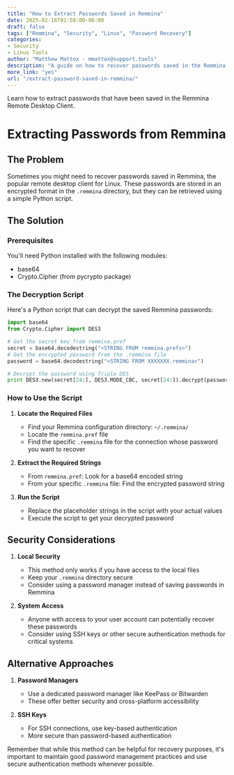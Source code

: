 ```yaml
---
title: "How to Extract Passwords Saved in Remmina"
date: 2025-02-16T01:58:00-06:00
draft: false
tags: ["Remmina", "Security", "Linux", "Password Recovery"]
categories:
- Security
- Linux Tools
author: "Matthew Mattox - mmattox@support.tools"
description: "A guide on how to recover passwords saved in the Remmina Remote Desktop Client"
more_link: "yes"
url: "/extract-password-saved-in-remmina/"
---
```


Learn how to extract passwords that have been saved in the Remmina Remote Desktop Client.

<!--more-->

# Extracting Passwords from Remmina

## The Problem
Sometimes you might need to recover passwords saved in Remmina, the popular remote desktop client for Linux. These passwords are stored in an encrypted format in the `.remmina` directory, but they can be retrieved using a simple Python script.

## The Solution

### Prerequisites
You'll need Python installed with the following modules:
- base64
- Crypto.Cipher (from pycrypto package)

### The Decryption Script
Here's a Python script that can decrypt the saved Remmina passwords:

```python
import base64
from Crypto.Cipher import DES3

# Get the secret key from remmina.pref
secret = base64.decodestring("<STRING FROM remmina.prefs>")
# Get the encrypted password from the .remmina file
password = base64.decodestring("<STRING FROM XXXXXXX.remmina>")

# Decrypt the password using Triple DES
print DES3.new(secret[24:], DES3.MODE_CBC, secret[24:]).decrypt(password)
```

### How to Use the Script

1. **Locate the Required Files**
   - Find your Remmina configuration directory: `~/.remmina/`
   - Locate the `remmina.pref` file
   - Find the specific `.remmina` file for the connection whose password you want to recover

2. **Extract the Required Strings**
   - From `remmina.pref`: Look for a base64 encoded string
   - From your specific `.remmina` file: Find the encrypted password string

3. **Run the Script**
   - Replace the placeholder strings in the script with your actual values
   - Execute the script to get your decrypted password

## Security Considerations

1. **Local Security**
   - This method only works if you have access to the local files
   - Keep your `.remmina` directory secure
   - Consider using a password manager instead of saving passwords in Remmina

2. **System Access**
   - Anyone with access to your user account can potentially recover these passwords
   - Consider using SSH keys or other secure authentication methods for critical systems

## Alternative Approaches

1. **Password Managers**
   - Use a dedicated password manager like KeePass or Bitwarden
   - These offer better security and cross-platform accessibility

2. **SSH Keys**
   - For SSH connections, use key-based authentication
   - More secure than password-based authentication

Remember that while this method can be helpful for recovery purposes, it's important to maintain good password management practices and use secure authentication methods whenever possible.

